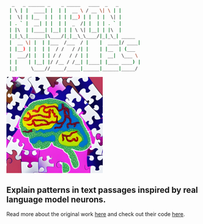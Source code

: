 ```bash
  _   _ ______ _    _ _____   ____  _   _
 | \ | |  ____| |  | |  __ \ / __ \| \ | |
 |  \| | |__  | |  | | |__) | |  | |  \| |
 | . ` |  __| | |  | |  _  /| |  | | . ` |
 | |\  | |____| |__| | | \ \| |__| | |\  |
 |_|_\_|______|\____/|_|__\_\____/|_|_\_| _____
 |  __ \| |  | |___  /___  / |    |  ____|/ ____|
 | |__) | |  | |  / /   / /| |    | |__  | (___
 |  ___/| |  | | / /   / / | |    |  __|  \___ \
 | |    | |__| |/ /__ / /__| |____| |____ ____) |
 |_|     \____//_____/_____|______|______|_____/
```
<div style="align: center">
  <img src=static/assets/logo.jpg width=50%></img>
</div>

## Explain patterns in text passages inspired by real language model neurons.

Read more about the original work [here](https://openaipublic.blob.core.windows.net/neuron-explainer/paper/index.html)
and check out their code [here](https://github.com/openai/automated-interpretability/blob/main/neuron-explainer/demos/explain_puzzles.ipynb).
